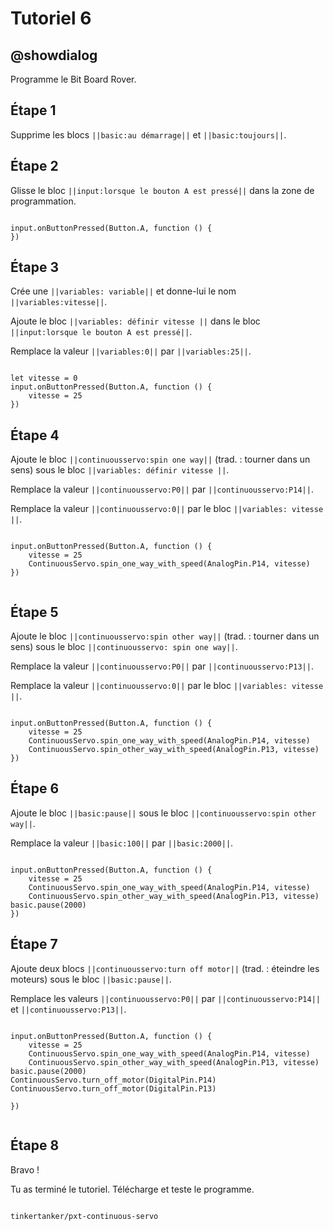 # Tutoriel 6

## @showdialog

Programme le Bit Board Rover.

## Étape 1

Supprime les blocs ``||basic:au démarrage||`` et ``||basic:toujours||``.

## Étape 2

Glisse le bloc ``||input:lorsque le bouton A est pressé||`` dans la zone de programmation.

```blocks

input.onButtonPressed(Button.A, function () {
})

```
## Étape 3

Crée une ``||variables: variable||`` et donne-lui le nom ``||variables:vitesse||``.

Ajoute le bloc ``||variables: définir vitesse ||`` dans le bloc ``||input:lorsque le bouton A est pressé||``.

Remplace la valeur ``||variables:0||`` par ``||variables:25||``.

```blocks

let vitesse = 0
input.onButtonPressed(Button.A, function () {
    vitesse = 25
})

```

## Étape 4

Ajoute le bloc ``||continuousservo:spin one way||`` (trad. : tourner dans un sens) sous le bloc ``||variables: définir vitesse ||``.

Remplace la valeur ``||continuousservo:P0||`` par ``||continuousservo:P14||``.

Remplace la valeur ``||continuousservo:0||`` par le bloc ``||variables: vitesse ||``.

```blocks

input.onButtonPressed(Button.A, function () {
    vitesse = 25
    ContinuousServo.spin_one_way_with_speed(AnalogPin.P14, vitesse)
})


```
## Étape 5

Ajoute le bloc ``||continuousservo:spin other way||`` (trad. : tourner dans un sens) sous le bloc ``||continuousservo: spin one way||``.

Remplace la valeur ``||continuousservo:P0||`` par ``||continuousservo:P13||``.

Remplace la valeur ``||continuousservo:0||`` par le bloc ``||variables: vitesse ||``.

```blocks

input.onButtonPressed(Button.A, function () {
    vitesse = 25
    ContinuousServo.spin_one_way_with_speed(AnalogPin.P14, vitesse)
    ContinuousServo.spin_other_way_with_speed(AnalogPin.P13, vitesse)
})

```

## Étape 6

Ajoute le bloc ``||basic:pause||`` sous le bloc ``||continuousservo:spin other way||``.

Remplace la valeur ``||basic:100||`` par ``||basic:2000||``.

```blocks

input.onButtonPressed(Button.A, function () {
    vitesse = 25
    ContinuousServo.spin_one_way_with_speed(AnalogPin.P14, vitesse)
    ContinuousServo.spin_other_way_with_speed(AnalogPin.P13, vitesse)
basic.pause(2000)
})

```

## Étape 7

Ajoute deux blocs ``||continuousservo:turn off motor||`` (trad. : éteindre les moteurs) sous le bloc ``||basic:pause||``.

Remplace les valeurs ``||continuousservo:P0||`` par ``||continuousservo:P14||`` et ``||continuousservo:P13||``.

```blocks

input.onButtonPressed(Button.A, function () {
    vitesse = 25
    ContinuousServo.spin_one_way_with_speed(AnalogPin.P14, vitesse)
    ContinuousServo.spin_other_way_with_speed(AnalogPin.P13, vitesse)
basic.pause(2000)
ContinuousServo.turn_off_motor(DigitalPin.P14)
ContinuousServo.turn_off_motor(DigitalPin.P13)

})


```
## Étape 8

Bravo !

Tu as terminé le tutoriel. Télécharge et teste le programme.


```package

tinkertanker/pxt-continuous-servo

```
